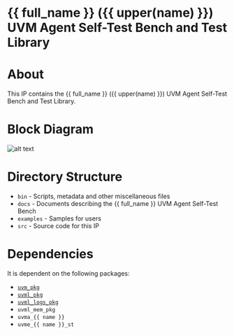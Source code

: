 # {{ full_name }} ({{ upper(name) }}) UVM Agent Self-Test Bench and Test Library

# About
This IP contains the {{ full_name }} ({{ upper(name) }}) UVM Agent Self-Test Bench and Test Library.

# Block Diagram
![alt text](./docs/tb_block_diagram.png "{{ full_name }} ({{ upper(name) }}) UVM Agent Self-Test Bench Block Diagram")

# Directory Structure
* `bin` - Scripts, metadata and other miscellaneous files
* `docs` - Documents describing the {{ full_name }} UVM Agent Self-Test Bench
* `examples` - Samples for users
* `src` - Source code for this IP


# Dependencies
It is dependent on the following packages:

* [`uvm_pkg`](https://www.accellera.org/downloads/standards/uvm)
* [`uvml_pkg`](https://datum-technology-corporation.github.io/uvml/)
* [`uvml_logs_pkg`](https://datum-technology-corporation.github.io/uvml_logs/)
* `uvml_mem_pkg`
* `uvma_{{ name }}`
* `uvme_{{ name }}_st`
